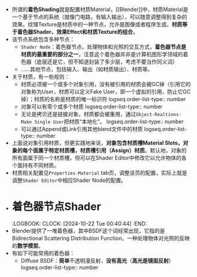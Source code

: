 - 所谓的**着色Shading**就是配置材质Material，[[Blender]]中，材质Material是一个基于节点的系统（就像门电路，有输入输出），可以随意调整得到复杂的效果。纹理Texture是材质中的一种节点，允许是图像或者程序生成。**材质等于着色器Shader、效果Effect和材质Texture的组合**。
- 该节点系统包含多种节点：
	- `Shader Node`：着色器节点，处理物体和光照的交互方式，**着色器节点是材质的最重要的部分之一**，注意这个着色器并非是计算机图形学领域的着色器（底层还是它，但不知道封装了多少层，考虑不要当作同义词）
	- ……其他节点，包括输入、输出（如材质输出）、材质等。
- 关于材质，有一些规则：
	- 材质必须被一个或多个对象引用，没有被引用的材质会被GC掉（引用它的对象称为User，材质可以定义Fake User，即一个虚拟的引用，防止它GC掉）；材质的名称是材质的唯一标识符
	  logseq.order-list-type:: number
	- 对象可以有零个或多个材质
	  logseq.order-list-type:: number
	- 无论是拷贝还是链接对象，材质都会被重用，通过`Object-Realtions-Make Single User`把材质“本地化”。
	  logseq.order-list-type:: number
	- 可以通过Append或Link引用其他blend文件中的材质
	  logseq.order-list-type:: number
- 上面说对象引用材质，但更实践地来说，**对象包含材质槽Material Slots，对象的每个面属于特定材质槽，材质槽引用（Assign）材质**。默认地，对象的所有面属于同一个材质槽，但可以在Shader Editor中修改它以允许物体的各个面持有不同材质。
- 材质相关配置见`Properties-Material` tab页，调整该页的配置，实际上就是调整`Shader Editor`中相应Shader Node的配置。
- # 着色器节点Shader
  :LOGBOOK:
  CLOCK: [2024-10-22 Tue 00:40:44]
  :END:
- Blender提供了一堆着色器，其中BSDF这个词经常出现，它指的是Bidirectional Scattering Distribution Function，一种处理物体对光照的反映的**数学模型**。
- 有如下可能常用的着色器：
	- Diffuse BSDF：**简单**不透明漫反射，**没有高光**（**高光是镜面反射**）
	  logseq.order-list-type:: number